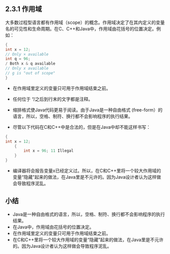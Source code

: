 ## 2.3.1 作用域

大多数过程型语言都有作用域（scope）的概念。作用域决定了在其内定义的变量名的可见性和生命周期。在C、C++和Java中，作用域由花括号的位置决定。例如：
```java
{
int x = 12;
// Only × available
int q = 96;
/ Both x & q available
// Only x available
// g is "out of scope"
}
```

- 在作用域里定义的变量只可用于作用域结束之前。
  
- 任何位于 “/之后到行末的文字都是注释。

- 缩排格式使Java代码更易于阅读。由于Java是一种自由格式 (free-form）的语言，所以，空格、制符、换行都不会影响程序的执行结果。

- 尽管以下代码在C和C++中是合法的，但是在Java中却不能这样书写：
```java
{
int x = 12;
    {
        int x = 96; 11 Illegal
    }
}
```

- 编译器将会报告变量x已经定义过。所以，在C和C++里将一个较大作用域的变量“隐藏”起来的做法，在Java里是不元许的。因为Java设计者认为这样做会导致程序泥乱。

## 小结
- Java是一种自由格式的语言，所以，空格、制符、换行都不会影响程序的执行结果。
- 在Java中，作用域由花括号的位置决定。
- 在作用域里定义的变量只可用于作用域结束之前。
- 在C和C++里将一个较大作用域的变量“隐藏”起来的做法，在Java里是不元许的。因为Java设计者认为这样做会导致程序泥乱。